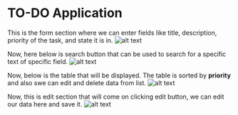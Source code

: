 # TO-DO Application

This is the form section where we can enter fields like title, description, priority of the task, and state it is in.
 ![alt text](https://github.com/17-Vishal/TO-DO-Application/blob/main/App_Images/1.PNG)
 
 Now, here below is search button that can be used to search for a specific text of specific field.
 ![alt text](https://github.com/17-Vishal/TO-DO-Application/blob/main/App_Images/2.png)
 
 Now, below is the table that will be displayed. The table is sorted by **priority** and  also swe can edit and delete data from list.
 ![alt text](https://github.com/17-Vishal/TO-DO-Application/blob/main/App_Images/3.PNG)
 
 Now, this is edit section that will come on clicking edit button, we can edit our data here and save it.
 ![alt text](https://github.com/17-Vishal/TO-DO-Application/blob/main/App_Images/4.PNG)
